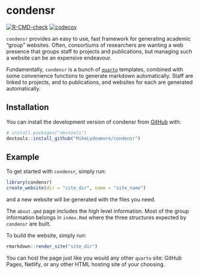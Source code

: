 
<!-- README.md is generated from README.Rmd. Please edit that file -->

# condensr

<!-- badges: start -->

[![R-CMD-check](https://github.com/MikeLydeamore/condensr/actions/workflows/R-CMD-check.yaml/badge.svg)](https://github.com/MikeLydeamore/condensr/actions/workflows/R-CMD-check.yaml)
[![codecov](https://codecov.io/gh/MikeLydeamore/condensr/branch/master/graph/badge.svg?token=A94AISR7LE)](https://codecov.io/gh/MikeLydeamore/condensr)
<!-- badges: end -->

`condensr` provides an easy to use, fast framework for generating
academic “group” websites. Often, consortiums of researchers are wanting
a web presence that groups staff to projects and publications, but
managing such a website can be an expensive endeavour.

Fundamentally, `condensr` is a bunch of [`quarto`](https://quarto.org/)
templates, combined with some convenience functions to generate markdown
automatically. Staff are linked to projects, and to publications, and
websites for each are generated automatically.

## Installation

You can install the development version of condensr from
[GitHub](https://github.com/) with:

``` r
# install.packages("devtools")
devtools::install_github("MikeLydeamore/condensr")
```

## Example

To get started with `condensr`, simply run:

``` r
library(condensr)
create_website(dir = "site_dir", name = "site_name")
```

and a new website will be generated with the files you need.

The `about.qmd` page includes the high level information. Most of the
group information belongs in `index.Rmd` where the three structures
expected by `condensr` are built.

To build the website, simply run:

``` r
rmarkdown::render_site("site_dir")
```

You can host the page just like you would any other `quarto` site:
GitHub Pages, Netlify, or any other HTML hosting site of your choosing.
